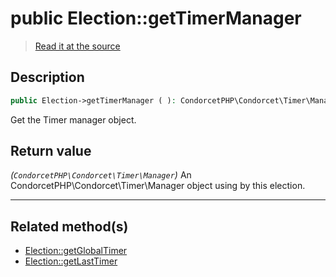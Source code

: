 # public Election::getTimerManager

> [Read it at the source](https://github.com/julien-boudry/Condorcet/blob/master/src/Election.php#L245)

## Description    

```php
public Election->getTimerManager ( ): CondorcetPHP\Condorcet\Timer\Manager
```

Get the Timer manager object.


## Return value   

*(`CondorcetPHP\Condorcet\Timer\Manager`)* An CondorcetPHP\Condorcet\Timer\Manager object using by this election.


---------------------------------------

## Related method(s)      

* [Election::getGlobalTimer](/Docs/api-reference/Election%20Class/Election--getGlobalTimer.md)    
* [Election::getLastTimer](/Docs/api-reference/Election%20Class/Election--getLastTimer.md)    
